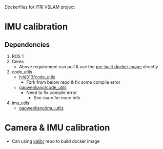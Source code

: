 Dockerfiles for ITRI VSLAM project

# IMU calibration

## Dependencies

1. ROS 1
2. Ceres
	* Above requirement can pull & use the [pre-built docker image](https://hub.docker.com/r/hihi313/ros-ceres) directly
3. code_utils
	* [hihi313/code_utils](https://github.com/hihi313/code_utils.git)
		* Fork from below repo & fix some compile error
	* [gaowenliang/code_utils](https://github.com/gaowenliang/code_utils)
		* Need to fix compile error
			* See issue for more info
4. imu_utils
	* [gaowenliang/imu_utils](https://github.com/gaowenliang/imu_utils.git)

# Camera & IMU calibration

* Can using [kalibr](https://github.com/ethz-asl/kalibr.git) repo to build docker image